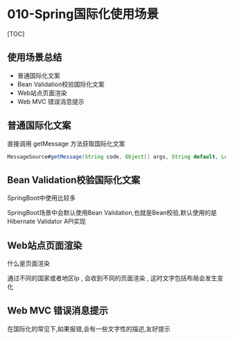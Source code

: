 # 010-Spring国际化使用场景

[TOC]

## 使用场景总结

- 普通国际化文案
- Bean Validation校验国际化文案
- Web站点页面渲染
- Web MVC 错误消息提示

## 普通国际化文案

直接调用 getMessage 方法获取国际化文案

```java
MessageSource#getMessage(String code, Object[] args, String default, Locale loc)
```

## Bean Validation校验国际化文案

SpringBoot中使用比较多

SpringBoot场景中会默认使用Bean Validation,也就是Bean校验,默认使用的是 Hibernate Validator API实现

## Web站点页面渲染

什么是页面渲染

通过不同的国家或者地区Ip , 会收到不同的页面渲染 , 这时文字包括布局会发生变化

## Web MVC 错误消息提示

在国际化的常见下,如果报错,会有一些文字性的描述,友好提示

